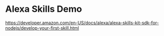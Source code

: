 # Alexa Skills Demo

 <https://developer.amazon.com/en-US/docs/alexa/alexa-skills-kit-sdk-for-nodejs/develop-your-first-skill.html>
